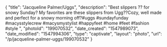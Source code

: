 {
    "title": "Jacqueline Palmer\/Uggs",
    "description": "Best slippers ?? for snowy Sunday? My favorites are these slippers from Ugg??Cozy, well made and perfect for a snowy morning off?#uggs #sundayfunday #macysstylecrew #macysmystylist #happyfeet #home #feet #fashion #style ",
    "photoId": "199070532",
    "date_created": "1547989073",
    "date_modified": "1547994306",
    "type": "captivate",
    "layout": "photo",
    "url": "\/p\/jacqueline-palmer-uggs\/199070532"
}